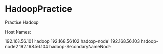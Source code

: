 # HadoopPractice
Practice Hadoop

Host Names:

192.168.56.101	hadoop
192.168.56.102	hadoop-node1
192.168.56.103	hadoop-node2
192.168.56.104	hadoop-SecondaryNameNode
